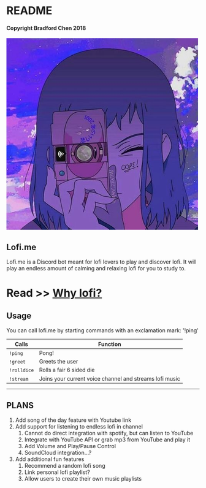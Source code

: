 # README
#### Copyright Bradford Chen 2018

![avatar](avatar.jpg)

## Lofi.me
Lofi.me is a Discord bot meant for lofi lovers to play and discover lofi. It
will play an endless amount of calming and relaxing lofi for you to study to.

# Read >> [Why lofi?](https://justmusicallyspeaking.com/en/what-makes-lo-fi-hip-hop-a-hidden-musical-treasure/)

## Usage

You can call lofi.me by starting commands with an exclamation mark: '!ping'

| Calls  |   Function  |
| ------ |---------|
|`!ping`   | Pong!  |
|`!greet`   | Greets the user  |
|`!rolldice`   | Rolls a fair 6 sided die  |
|`!stream`   | Joins your current voice channel and streams lofi music |

___
## PLANS

1. Add song of the day feature with Youtube link
2. Add support for listening to endless lofi in channel
    1. Cannot do direct integration with spotify, but can listen to YouTube
    2. Integrate with YouTube API or grab mp3 from YouTube and play it
    3. Add Volume and Play/Pause Control
    4. SoundCloud integration...?
3. Add additional fun features
    1. Recommend a random lofi song
    2. Link personal lofi playlist?
    3. Allow users to create their own music playlists
